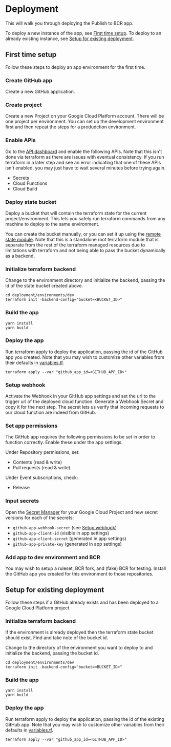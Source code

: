 # Deployment

This will walk you through deploying the Publish to BCR app.

To deploy a new instance of the app, see [First time setup](#first-time-setup). To deploy to an already existing
instance, see [Setup for existing deployment](#setup-for-existing-deployment).

## First time setup

Follow these steps to deploy an app environment for the first time.

### Create GitHub app

Create a new GitHub application.

### Create project

Create a new Project on your Google Cloud Platform account. There will be one project per environment. You can
set up the development environment first and then repeat the steps for a produdction environment.

### Enable APIs

Go to the [API dashboard](https://console.cloud.google.com/apis/) and enable the following APIs. Note that this
isn't done via terraform as there are issues with eventual consistency. If you run terraform in a later step
and see an error indicating that one of these APIs isn't enabled, you may just have to wait several minutes before
trying again.

- Secrets
- Cloud Functions
- Cloud Build

### Deploy state bucket

Deploy a bucket that will contain the terraform state for the current project/environment. This lets you safely
run terraform commands from any machine to deploy to the same environment.

You can create the bucket manually, or you can set it up using the [remote state module](modules/remote-state/).
Note that this is a standalone root terraform module that is separate from the rest of the terraform managed
resources due to limitations with terraform and not being able to pass the bucket dynamically as a backend.

### Initialize terraform backend

Change to the environment directory and initialize the backend, passing the id of the state bucket created above.

```shell
cd deployment/environments/dev
terraform init -backend-config="bucket=<BUCKET_ID>"
```

### Build the app

```shell
yarn install
yarn build
```

### Deploy the app

Run terraform apply to deploy the application, passing the id of the GitHub app you created.
Note that you may wish to customize other variables from their defaults in [variables.tf](environments/dev/variables.tf).

```shell
terraform apply --var "github_app_id=<GITHUB_APP_ID>"
```

### Setup webhook

Activate the Webhook in your GitHub app settings and set the url to the trigger url of the deployed cloud function.
Generate a Webhook Secret and copy it for the next step. The secret lets us verify that incoming requests to our
cloud function are indeed from GitHub.

### Set app permissions

The GitHub app requires the following permissions to be set in order to function correctly.
Enable these under the app settings.

Under Repository permissions, set:

- Contents (read & write)
- Pull requests (read & write)

Under Event subscriptions, check:

- Release

### Input secrets

Open the [Secret Manager](https://console.cloud.google.com/security/secret-manager) for your Google Cloud Project
and new secret versions for each of the secrets:

- `github-app-webhook-secret` (see [Setup webhook](#setup-webhook))
- `github-app-client-id` (visible in app settings)
- `github-app-client-secret` (generated in app settings)
- `github-app-private-key` (generated in app settings)

### Add app to dev environment and BCR

You may wish to setup a ruleset, BCR fork, and (fake) BCR for testing. Install the GitHub app you
created for this environment to those repositories.

## Setup for existing deployment

Follow these steps if a GitHub already exists and has been deployed to a Google Cloud Platform project.

### Initialize terraform backend

If the environment is already deployed then the terraform state bucket should exist.
Find and take note of the bucket id.

Change to the directory of the environment you want to deploy to and initialize the backend, passing the bucket id.

```shell
cd deployment/environments/dev
terraform init -backend-config="bucket=<BUCKET_ID>"
```

### Build the app

```shell
yarn install
yarn build
```

### Deploy the app

Run terraform apply to deploy the application, passing the id of the existing GitHub app.
Note that you may wish to customize other variables from their defaults in [variables.tf](environments/dev/variables.tf).

```shell
terraform apply --var "github_app_id=<GITHUB_APP_ID>"
```
